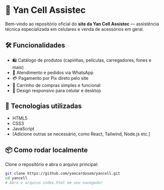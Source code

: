 # 📱 Yan Cell Assistec

Bem-vindo ao repositório oficial do **site da Yan Cell Assistec** — assistência técnica especializada em celulares e venda de acessórios em geral.

## 🛠️ Funcionalidades

- 🛍️ Catálogo de produtos (capinhas, películas, carregadores, fones e mais)
- 💬 Atendimento e pedidos via WhatsApp
- 💳 Pagamento por Pix direto pelo site
- 🛒 Carrinho de compras simples e funcional
- 📱 Design responsivo para celular e desktop

## 🚀 Tecnologias utilizadas

- HTML5
- CSS3
- JavaScript
- [Adicione outras se necessário, como React, Tailwind, Node.js etc.]

## 📦 Como rodar localmente

Clone o repositório e abra o arquivo principal:

```bash
git clone https://github.com/yancardosom/yancell.git
cd yancell
# Abra o arquivo index.html em seu navegador

